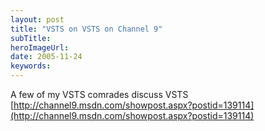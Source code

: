 ```yaml
---
layout: post 
title: "VSTS on VSTS on Channel 9"
subTitle: 
heroImageUrl: 
date: 2005-11-24
keywords: 
---
```


A few of my VSTS comrades discuss VSTS [http://channel9.msdn.com/showpost.aspx?postid=139114](http://channel9.msdn.com/showpost.aspx?postid=139114)
